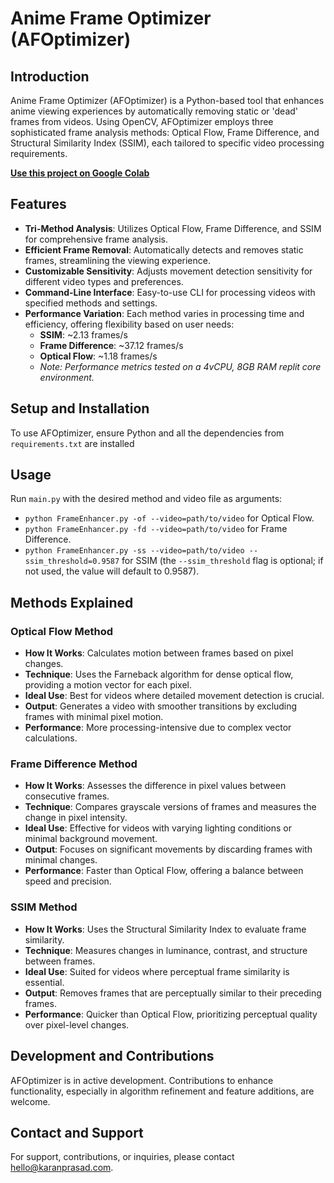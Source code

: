 # Anime Frame Optimizer (AFOptimizer)

## Introduction
Anime Frame Optimizer (AFOptimizer) is a Python-based tool that enhances anime viewing experiences by automatically removing static or 'dead' frames from videos. Using OpenCV, AFOptimizer employs three sophisticated frame analysis methods: Optical Flow, Frame Difference, and Structural Similarity Index (SSIM), each tailored to specific video processing requirements.

**[Use this project on Google Colab](https://colab.research.google.com/drive/1zKq1j4RgXeV83lBpi31CsEzjnDXb4qum?usp=sharing)**


## Features
- **Tri-Method Analysis**: Utilizes Optical Flow, Frame Difference, and SSIM for comprehensive frame analysis.
- **Efficient Frame Removal**: Automatically detects and removes static frames, streamlining the viewing experience.
- **Customizable Sensitivity**: Adjusts movement detection sensitivity for different video types and preferences.
- **Command-Line Interface**: Easy-to-use CLI for processing videos with specified methods and settings.
- **Performance Variation**: Each method varies in processing time and efficiency, offering flexibility based on user needs:
  - **SSIM**: ~2.13 frames/s
  - **Frame Difference**: ~37.12 frames/s
  - **Optical Flow**: ~1.18 frames/s
  - _Note: Performance metrics tested on a 4vCPU, 8GB RAM replit core environment._

## Setup and Installation
To use AFOptimizer, ensure Python and all the dependencies from `requirements.txt` are installed

## Usage
Run `main.py` with the desired method and video file as arguments:
- `python FrameEnhancer.py -of --video=path/to/video` for Optical Flow.
- `python FrameEnhancer.py -fd --video=path/to/video` for Frame Difference.
- `python FrameEnhancer.py -ss --video=path/to/video --ssim_threshold=0.9587` for SSIM (the `--ssim_threshold` flag is optional; if not used, the value will default to 0.9587).

## Methods Explained
### Optical Flow Method
- **How It Works**: Calculates motion between frames based on pixel changes.
- **Technique**: Uses the Farneback algorithm for dense optical flow, providing a motion vector for each pixel.
- **Ideal Use**: Best for videos where detailed movement detection is crucial.
- **Output**: Generates a video with smoother transitions by excluding frames with minimal pixel motion.
- **Performance**: More processing-intensive due to complex vector calculations.

### Frame Difference Method
- **How It Works**: Assesses the difference in pixel values between consecutive frames.
- **Technique**: Compares grayscale versions of frames and measures the change in pixel intensity.
- **Ideal Use**: Effective for videos with varying lighting conditions or minimal background movement.
- **Output**: Focuses on significant movements by discarding frames with minimal changes.
- **Performance**: Faster than Optical Flow, offering a balance between speed and precision.

### SSIM Method
- **How It Works**: Uses the Structural Similarity Index to evaluate frame similarity.
- **Technique**: Measures changes in luminance, contrast, and structure between frames.
- **Ideal Use**: Suited for videos where perceptual frame similarity is essential.
- **Output**: Removes frames that are perceptually similar to their preceding frames.
- **Performance**: Quicker than Optical Flow, prioritizing perceptual quality over pixel-level changes.

## Development and Contributions
AFOptimizer is in active development. Contributions to enhance functionality, especially in algorithm refinement and feature additions, are welcome.

## Contact and Support
For support, contributions, or inquiries, please contact hello@karanprasad.com.
